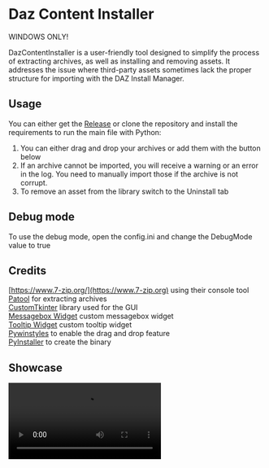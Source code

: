 # Daz Content Installer
WINDOWS ONLY!  

DazContentInstaller is a user-friendly tool designed to simplify the process of extracting archives, as well as installing and removing assets. It addresses the issue where third-party assets sometimes lack the proper structure for importing with the DAZ Install Manager.

## Usage

You can either get the [Release](https://github.com/Ati1707/DazContentInstaller/releases) or clone the repository and install the requirements to run the main file with Python:

1. You can either drag and drop your archives or add them with the button below
2. If an archive cannot be imported, you will receive a warning or an error in the log. You need to manually import those if the archive is not corrupt.
3. To remove an asset from the library switch to the Uninstall tab

## Debug mode

To use the debug mode, open the config.ini and change the DebugMode value to true

## Credits

[https://www.7-zip.org/](https://www.7-zip.org) using their console tool  
[Patool](https://github.com/wummel/patool) for extracting archives  
[CustomTkinter](https://github.com/TomSchimansky/CustomTkinter) library used for the GUI  
[Messagebox Widget](https://github.com/Akascape/CTkMessagebox) custom messagebox widget  
[Tooltip Widget](https://github.com/Akascape/CTkToolTip) custom tooltip widget  
[Pywinstyles](https://github.com/Akascape/py-window-styles) to enable the drag and drop feature  
[PyInstaller](https://github.com/pyinstaller/pyinstaller) to create the binary
## Showcase

<video src="https://github.com/user-attachments/assets/b5963d35-7698-4aab-a479-6339ad2bac2e"/> 


